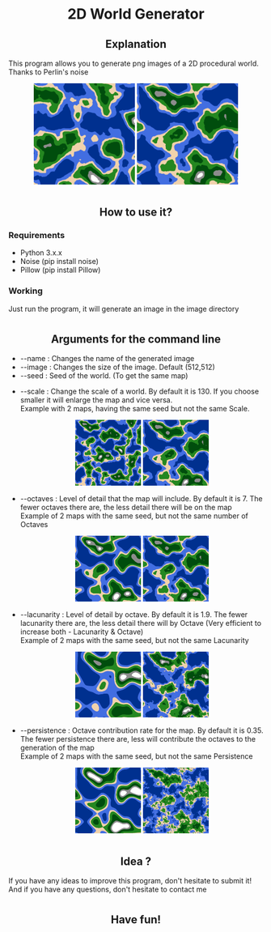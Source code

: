 <h1 align="center">2D World Generator</h1>

<h2 align="center">Explanation</h2>
<p>This program allows you to generate png images of a 2D procedural world. Thanks to Perlin's noise </p>
<p align = center>
<img src="./Assets/example.png?raw=true" alt="Image Of a procedural world" height=200 width=200 text-align="center">
<img src="./Assets/example2.png?raw=true" alt="Image Of a procedural world" height=200 width=200 text-align="center">
</p>
<h1></h1>

<h2 align="center">How to use it? </h2>
<h3 >Requirements</h3>
<ul>
    <li>Python 3.x.x  </li>
    <li>Noise (pip install noise) </li>
    <li>Pillow (pip install Pillow) </li>
</ul>


<h3> Working </h3>
<p> Just run the program, it will generate an image in the image directory </p>

<h1></h1>

<h2 align="center">Arguments for the command line</h2>
<ul>
    <li>
        <span color="grey">--name<span> : Changes the name of the generated image
    </li>
    <li>
        <span color="grey">--image<span> : Changes the size of the image. Default (512,512)
    </li>
    <li>
        <span color="grey">--seed<span> : Seed of the world. (To get the same map)
    </li>
    <li>
        <p><span color="grey">--scale<span> : Change the scale of a world. By default it is 130. If you choose smaller it will enlarge the map and vice versa. <br> Example with 2 maps, having the same seed but not the same Scale.</p>
        <p align="center">
        <img src="./Assets/example_Scale.png" alt="Example Scale" width=130>
        <img src="./Assets/example_Scale2.png" alt="Example Scale" width=130>
        </p>
    </li>
    <li>
        <p><span color="grey">--octaves <span>:
        Level of detail that the map will include. By default it is 7. The fewer octaves there are, the less detail there will be on the map <br> Example of 2 maps with the same seed, but not the same number of Octaves
        </p>
        <p align="center">
        <img src="./Assets/example_Octave.png" alt="Example Octave" width=130>
        <img src="./Assets/example_Octave2.png" alt="Example Octave" width=130>
        </p>
    </li>
    <li>
        <p><span color="grey">--lacunarity <span>:
        Level of detail by octave. By default it is 1.9. The fewer lacunarity there are, the less detail there will by Octave (Very efficient to increase both - Lacunarity & Octave) <br> Example of 2 maps with the same seed, but not the same Lacunarity
        </p>
        <p align="center">
        <img src="./Assets/example_Lacunarity.png" alt="Example Lacunarity" width=130>
        <img src="./Assets/example_Lacunarity2.png" alt="Example Lacunarity" width=130>
        </p>
    </li>
    <li>
        <p><span color="grey">--persistence <span>:
        Octave contribution rate for the map. By default it is 0.35. The fewer persistence there are, less will contribute the octaves to the generation of the map <br> Example of 2 maps with the same seed, but not the same Persistence
        </p>
        <p align="center">
        <img src="./Assets/example_Persistence.png" alt="Example Lacunarity" width=130>
        <img src="./Assets/example_Persistence2.png" alt="Example Lacunarity" width=130>
        </p>
    </li>
</ul>
<h1></h1>
<h2 align="center">Idea ?</h2>
<p>If you have any ideas to improve this program, don't hesitate to submit it! And if you have any questions, don't hesitate to contact me </p>
<h1></h1>

<h2 align="center">Have fun! </h2>
